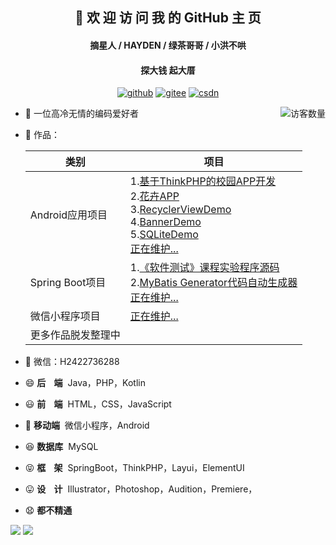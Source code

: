 <h2 align="center">👋 欢 迎 访 问 我 的 GitHub 主 页</h2>
<h4 align="center">摘星人 / HAYDEN / 绿茶哥哥 / 小洪不哄</h4>
<h4 align="center">探大钱 起大厝</h4>
<p align="center">
  <a href="https://github.com/hongyoudan"><img src="https://img.shields.io/badge/GitHub-ff79c6" alt="github"></a>
  <a href="https://gitee.com/hong-youdan"><img src="https://img.shields.io/badge/Gitee-fe7300" alt="gitee"></a>
  <a href="https://blog.csdn.net/qq_44402184"><img src="https://img.shields.io/badge/CSDN-cf000e" alt="csdn"></a>
</p>

<img align='right' src="https://profile-counter.glitch.me/hongyoudan/count.svg" alt="访客数量"/>

- 🐧 一位高冷无情的编码爱好者

- 🏡 作品：

  | 类别               | 项目                                                         |
  | ------------------ | ------------------------------------------------------------ |
  | Android应用项目    | 1.[基于ThinkPHP的校园APP开发](https://github.com/hongyoudan/MinlifeApp)<br>2.[花卉APP](https://github.com/hongyoudan/huahui)<br/>3.[RecyclerViewDemo](https://github.com/hongyoudan/RecyclerViewDemo)<br/>4.[BannerDemo](https://github.com/hongyoudan/BannerDemo)<br/>5.[SQLiteDemo](https://github.com/hongyoudan/SQLiteDemo)<br/>[正在维护...]() |
  | Spring Boot项目    | 1.[《软件测试》课程实验程序源码](https://github.com/hongyoudan/softwaretesting)<br>2.[MyBatis Generator代码自动生成器](https://github.com/hongyoudan/mybatis-generator-demo)<br>[正在维护...]() |
  | 微信小程序项目     | [正在维护...]()                                              |
  | 更多作品脱发整理中 |                                                              |

- 💬 微信：H2422736288

- 😄  **后&nbsp;&nbsp;&nbsp;&nbsp;端**&nbsp;  Java，PHP，Kotlin

- 😃  **前&nbsp;&nbsp;&nbsp;&nbsp;端**&nbsp;  HTML，CSS，JavaScript

- 🧐  **移动端**&nbsp;  微信小程序，Android

- 😆  **数据库**&nbsp;  MySQL

- 😝  **框&nbsp;&nbsp;&nbsp;&nbsp;架**&nbsp;  SpringBoot，ThinkPHP，Layui，ElementUI

- 😛  **设&nbsp;&nbsp;&nbsp;&nbsp;计**&nbsp;  Illustrator，Photoshop，Audition，Premiere，

- 😧  **都不精通**
<div>
<img src="https://github-readme-stats.vercel.app/api?username=hongyoudan&hide_title=true&hide_border=true&show_icons=true&include_all_commits=true&line_height=21&bg_color=0,EC6C6C,FFD479,FFFC79,73FA79&theme=graywhite&locale=cn" />
<img src="https://github-readme-stats.vercel.app/api/top-langs/?username=hongyoudan&hide_title=true&hide_border=true&layout=compact&bg_color=0,73FA79,73FDFF,D783FF&theme=graywhite&locale=cn" />
</div>

